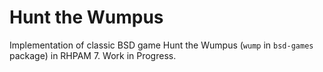 Hunt the Wumpus
=======================

Implementation of classic BSD game Hunt the Wumpus (`wump` in `bsd-games` package) in RHPAM 7.
Work in Progress.

